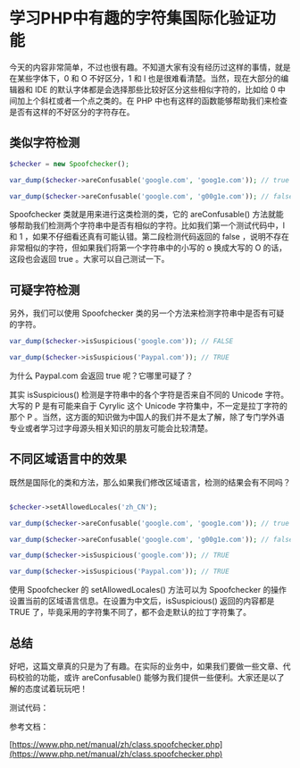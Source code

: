 # 学习PHP中有趣的字符集国际化验证功能

今天的内容非常简单，不过也很有趣。不知道大家有没有经历过这样的事情，就是在某些字体下，0 和 O 不好区分，1 和 l 也是很难看清楚。当然，现在大部分的编辑器和 IDE 的默认字体都是会选择那些比较好区分这些相似字符的，比如给 0 中间加上个斜杠或者一个点之类的。在 PHP 中也有这样的函数能够帮助我们来检查是否有这样的不好区分的字符存在。

## 类似字符检测

```php
$checker = new Spoofchecker();

var_dump($checker->areConfusable('google.com', 'goog1e.com')); // true

var_dump($checker->areConfusable('google.com', 'g00g1e.com')); // false
```

Spoofchecker 类就是用来进行这类检测的类，它的 areConfusable() 方法就能够帮助我们检测两个字符串中是否有相似的字符。比如我们第一个测试代码中，l 和 1 ，如果不仔细看还真有可能认错。第二段检测代码返回的 false ，说明不存在非常相似的字符，但如果我们将第一个字符串中的小写的 o 换成大写的 O 的话，这段也会返回 true 。大家可以自己测试一下。

## 可疑字符检测

另外，我们可以使用 Spoofchecker 类的另一个方法来检测字符串中是否有可疑的字符。

```php
var_dump($checker->isSuspicious('google.com')); // FALSE

var_dump($checker->isSuspicious('Рaypal.com')); // TRUE
```

为什么 Paypal.com 会返回 true 呢？它哪里可疑了？

其实 isSuspicious() 检测是字符串中的各个字符是否来自不同的 Unicode 字符。大写的 P 是有可能来自于 Cyrylic 这个 Unicode 字符集中，不一定是拉丁字符的那个 P 。当然，这方面的知识做为中国人的我们并不是太了解，除了专门学外语专业或者学习过字母源头相关知识的朋友可能会比较清楚。

## 不同区域语言中的效果

既然是国际化的类和方法，那么如果我们修改区域语言，检测的结果会有不同吗？

```php

$checker->setAllowedLocales('zh_CN');

var_dump($checker->areConfusable('google.com', 'goog1e.com')); // true

var_dump($checker->areConfusable('google.com', 'g00g1e.com')); // false

var_dump($checker->isSuspicious('google.com')); // TRUE

var_dump($checker->isSuspicious('Рaypal.com')); // TRUE
```

使用 Spoofchecker 的 setAllowedLocales() 方法可以为 Spoofchecker 的操作设置当前的区域语言信息。在设置为中文后，isSuspicious() 返回的内容都是 TRUE 了，毕竟采用的字符集不同了，都不会走默认的拉丁字符集了。

## 总结

好吧，这篇文章真的只是为了有趣。在实际的业务中，如果我们要做一些文章、代码校验的功能，或许 areConfusable() 能够为我们提供一些便利。大家还是以了解的态度试着玩玩吧！

测试代码：

参考文档：

[https://www.php.net/manual/zh/class.spoofchecker.php](https://www.php.net/manual/zh/class.spoofchecker.php)